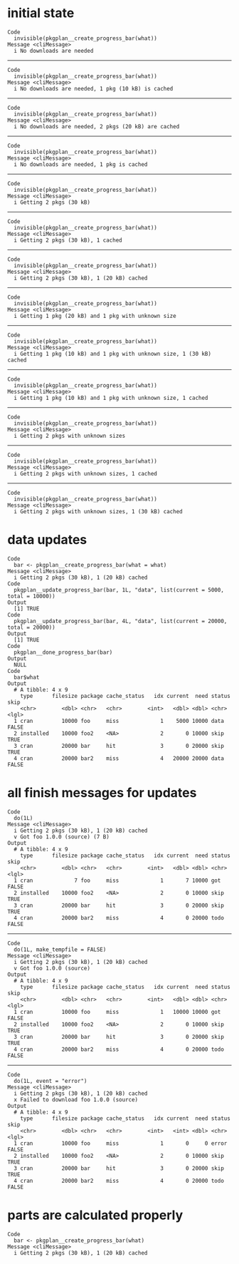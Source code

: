 # initial state

    Code
      invisible(pkgplan__create_progress_bar(what))
    Message <cliMessage>
      i No downloads are needed

---

    Code
      invisible(pkgplan__create_progress_bar(what))
    Message <cliMessage>
      i No downloads are needed, 1 pkg (10 kB) is cached

---

    Code
      invisible(pkgplan__create_progress_bar(what))
    Message <cliMessage>
      i No downloads are needed, 2 pkgs (20 kB) are cached

---

    Code
      invisible(pkgplan__create_progress_bar(what))
    Message <cliMessage>
      i No downloads are needed, 1 pkg is cached

---

    Code
      invisible(pkgplan__create_progress_bar(what))
    Message <cliMessage>
      i Getting 2 pkgs (30 kB)

---

    Code
      invisible(pkgplan__create_progress_bar(what))
    Message <cliMessage>
      i Getting 2 pkgs (30 kB), 1 cached

---

    Code
      invisible(pkgplan__create_progress_bar(what))
    Message <cliMessage>
      i Getting 2 pkgs (30 kB), 1 (20 kB) cached

---

    Code
      invisible(pkgplan__create_progress_bar(what))
    Message <cliMessage>
      i Getting 1 pkg (20 kB) and 1 pkg with unknown size

---

    Code
      invisible(pkgplan__create_progress_bar(what))
    Message <cliMessage>
      i Getting 1 pkg (10 kB) and 1 pkg with unknown size, 1 (30 kB) cached

---

    Code
      invisible(pkgplan__create_progress_bar(what))
    Message <cliMessage>
      i Getting 1 pkg (10 kB) and 1 pkg with unknown size, 1 cached

---

    Code
      invisible(pkgplan__create_progress_bar(what))
    Message <cliMessage>
      i Getting 2 pkgs with unknown sizes

---

    Code
      invisible(pkgplan__create_progress_bar(what))
    Message <cliMessage>
      i Getting 2 pkgs with unknown sizes, 1 cached

---

    Code
      invisible(pkgplan__create_progress_bar(what))
    Message <cliMessage>
      i Getting 2 pkgs with unknown sizes, 1 (30 kB) cached

# data updates

    Code
      bar <- pkgplan__create_progress_bar(what = what)
    Message <cliMessage>
      i Getting 2 pkgs (30 kB), 1 (20 kB) cached
    Code
      pkgplan__update_progress_bar(bar, 1L, "data", list(current = 5000, total = 10000))
    Output
      [1] TRUE
    Code
      pkgplan__update_progress_bar(bar, 4L, "data", list(current = 20000, total = 20000))
    Output
      [1] TRUE
    Code
      pkgplan__done_progress_bar(bar)
    Output
      NULL
    Code
      bar$what
    Output
      # A tibble: 4 x 9
        type      filesize package cache_status   idx current  need status skip 
        <chr>        <dbl> <chr>   <chr>        <int>   <dbl> <dbl> <chr>  <lgl>
      1 cran         10000 foo     miss             1    5000 10000 data   FALSE
      2 installed    10000 foo2    <NA>             2       0 10000 skip   TRUE 
      3 cran         20000 bar     hit              3       0 20000 skip   TRUE 
      4 cran         20000 bar2    miss             4   20000 20000 data   FALSE

# all finish messages for updates

    Code
      do(1L)
    Message <cliMessage>
      i Getting 2 pkgs (30 kB), 1 (20 kB) cached
      v Got foo 1.0.0 (source) (7 B)
    Output
      # A tibble: 4 x 9
        type      filesize package cache_status   idx current  need status skip 
        <chr>        <dbl> <chr>   <chr>        <int>   <dbl> <dbl> <chr>  <lgl>
      1 cran             7 foo     miss             1       7 10000 got    FALSE
      2 installed    10000 foo2    <NA>             2       0 10000 skip   TRUE 
      3 cran         20000 bar     hit              3       0 20000 skip   TRUE 
      4 cran         20000 bar2    miss             4       0 20000 todo   FALSE

---

    Code
      do(1L, make_tempfile = FALSE)
    Message <cliMessage>
      i Getting 2 pkgs (30 kB), 1 (20 kB) cached
      v Got foo 1.0.0 (source)
    Output
      # A tibble: 4 x 9
        type      filesize package cache_status   idx current  need status skip 
        <chr>        <dbl> <chr>   <chr>        <int>   <dbl> <dbl> <chr>  <lgl>
      1 cran         10000 foo     miss             1   10000 10000 got    FALSE
      2 installed    10000 foo2    <NA>             2       0 10000 skip   TRUE 
      3 cran         20000 bar     hit              3       0 20000 skip   TRUE 
      4 cran         20000 bar2    miss             4       0 20000 todo   FALSE

---

    Code
      do(1L, event = "error")
    Message <cliMessage>
      i Getting 2 pkgs (30 kB), 1 (20 kB) cached
      x Failed to download foo 1.0.0 (source)
    Output
      # A tibble: 4 x 9
        type      filesize package cache_status   idx current  need status skip 
        <chr>        <dbl> <chr>   <chr>        <int>   <int> <dbl> <chr>  <lgl>
      1 cran         10000 foo     miss             1       0     0 error  FALSE
      2 installed    10000 foo2    <NA>             2       0 10000 skip   TRUE 
      3 cran         20000 bar     hit              3       0 20000 skip   TRUE 
      4 cran         20000 bar2    miss             4       0 20000 todo   FALSE

# parts are calculated properly

    Code
      bar <- pkgplan__create_progress_bar(what)
    Message <cliMessage>
      i Getting 2 pkgs (30 kB), 1 (20 kB) cached

